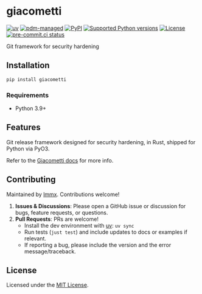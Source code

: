 # giacometti

<!-- [![downloads](https://static.pepy.tech/badge/giacometti/month)](https://pepy.tech/project/giacometti) -->
[![uv](https://img.shields.io/endpoint?url=https://raw.githubusercontent.com/astral-sh/uv/main/assets/badge/v0.json)](https://github.com/astral-sh/uv)
[![pdm-managed](https://img.shields.io/badge/pdm-managed-blueviolet)](https://pdm.fming.dev)
[![PyPI](https://img.shields.io/pypi/v/giacometti.svg)](https://pypi.org/project/giacometti)
[![Supported Python versions](https://img.shields.io/pypi/pyversions/giacometti.svg)](https://pypi.org/project/giacometti)
[![License](https://img.shields.io/pypi/l/giacometti.svg)](https://pypi.python.org/pypi/giacometti)
[![pre-commit.ci status](https://results.pre-commit.ci/badge/github/lmmx/giacometti/master.svg)](https://results.pre-commit.ci/latest/github/lmmx/giacometti/master)

Git framework for security hardening

## Installation

```bash
pip install giacometti
```

### Requirements

- Python 3.9+

## Features

Git release framework designed for security hardening, in Rust, shipped for Python via PyO3.

Refer to the [Giacometti docs](https://docs.rs/giacometti) for more info.

## Contributing

Maintained by [lmmx](https://github.com/lmmx). Contributions welcome!

1. **Issues & Discussions**: Please open a GitHub issue or discussion for bugs, feature requests, or questions.
2. **Pull Requests**: PRs are welcome!
   - Install the dev environment with [uv](https://docs.astral.sh/uv/): `uv sync`
   - Run tests (`just test`) and include updates to docs or examples if relevant.
   - If reporting a bug, please include the version and the error message/traceback.

## License

Licensed under the [MIT License](https://github.com/lmmx/giacometti/blob/master/LICENSE).
